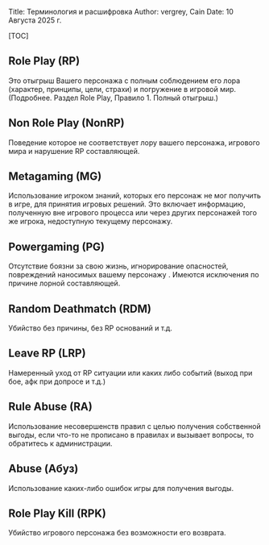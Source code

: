 Title: Терминология и расшифровка
Author: vergrey, Cain
Date: 10 Августа 2025 г.

[TOC]

## Role Play (RP)
Это отыгрыш Вашего персонажа с полным соблюдением его лора (характер, принципы, цели, страхи) и погружение в игровой мир. (Подробнее. Раздел Role Play, Правило 1. Полный отыгрыш.)

## Non Role Play (NonRP) 
Поведение которое не соответствует лору вашего персонажа, игрового мира и нарушение RP составляющей. 

## Metagaming (MG)
Использование игроком знаний, которых его персонаж не мог получить в игре, для принятия игровых решений. Это включает информацию, полученную вне игрового процесса или через других персонажей того же игрока, недоступную текущему персонажу.

## Powergaming (PG) 
Отсутствие боязни за свою жизнь, игнорирование опасностей, повреждений наносимых вашему персонажу .  Имеются исключения по причине лорной составляющей.

## Random Deathmatch (RDM)
Убийство без причины, без RP оснований и т.д.

## Leave RP (LRP)
Намеренный уход от RP ситуации или каких либо событий (выход при бое, афк при допросе и т.д.)

## Rule Abuse (RA) 
Использование несовершенств правил с целью получения собственной выгоды, если что-то не прописано в правилах и вызывает вопросы, то обратитесь к администрации.

## Abuse (Абуз) 
Использование каких-либо ошибок игры для получения выгоды. 

## Role Play Kill (RPK)
Убийство игрового персонажа без возможности его возврата.